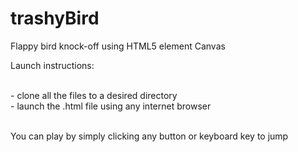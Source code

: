 # trashyBird
Flappy bird knock-off using HTML5 element Canvas

Launch instructions:</br></br>
    <p>- clone all the files to a desired directory</br>
    - launch the .html file using any internet browser</br></p>
    </br>
You can play by simply clicking any button or keyboard key to jump 
